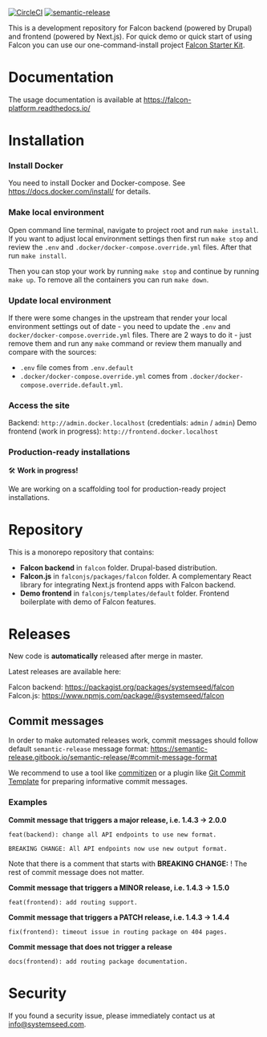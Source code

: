 [![CircleCI](https://circleci.com/gh/systemseed/falcon/tree/master.svg?style=svg)](https://circleci.com/gh/systemseed/falcon/tree/master)
[![semantic-release](https://img.shields.io/badge/%20%20%F0%9F%93%A6%F0%9F%9A%80-semantic--release-e10079.svg)](https://github.com/semantic-release/semantic-release)

This is a development repository for Falcon backend (powered by Drupal) and frontend (powered by Next.js).
For quick demo or quick start of using Falcon you can use our one-command-install project [Falcon Starter Kit](https://github.com/systemseed/falcon-starter-kit).

# Documentation

The usage documentation is available at https://falcon-platform.readthedocs.io/

# Installation

### Install Docker
You need to install Docker and Docker-compose.
See https://docs.docker.com/install/ for details.

### Make local environment
Open command line terminal, navigate to project root and run `make install`.
If you want to adjust local environment settings then first run `make stop`
and review the `.env` and `.docker/docker-compose.override.yml` files.
After that run `make install`.

Then you can stop your work by running `make stop` and continue by running
`make up`. To remove all the containers you can run `make down`.

### Update local environment
If there were some changes in the upstream that render your local environment
settings out of date - you need to update the `.env` and
`docker/docker-compose.override.yml` files. There are 2 ways to do it - just
remove them and run any `make` command or review them manually and compare with
the sources:
* `.env` file comes from `.env.default`
* `.docker/docker-compose.override.yml` comes from `.docker/docker-compose.override.default.yml`.

### Access the site
Backend: `http://admin.docker.localhost` (credentials: `admin` / `admin`)
Demo frontend (work in progress): `http://frontend.docker.localhost`

### Production-ready installations

 🛠 **Work in progress!**

We are working on a scaffolding tool for production-ready project installations.

# Repository

This is a monorepo repository that contains:

- **Falcon backend** in `falcon` folder. Drupal-based distribution.
- **Falcon.js** in `falconjs/packages/falcon` folder. A complementary React
library for integrating Next.js frontend apps with Falcon backend.
- **Demo frontend** in `falconjs/templates/default` folder. Frontend boilerplate with
demo of Falcon features.

# Releases

New code is **automatically** released after merge in master.  

Latest releases are available here:

Falcon backend: https://packagist.org/packages/systemseed/falcon
Falcon.js: https://www.npmjs.com/package/@systemseed/falcon


## Commit messages

In order to make automated releases work, commit
messages should follow default `semantic-release` message format: https://semantic-release.gitbook.io/semantic-release/#commit-message-format

We recommend to use a tool like [commitizen](https://github.com/commitizen/cz-cli) or a plugin like [Git Commit Template](https://plugins.jetbrains.com/plugin/9861-git-commit-template) for preparing informative commit messages.

### Examples

**Commit message that triggers a major release, i.e. 1.4.3 → 2.0.0**

```
feat(backend): change all API endpoints to use new format.

BREAKING CHANGE: All API endpoints now use new output format.
```
Note that there is a comment that starts with **BREAKING CHANGE:** ! The rest of commit message does not matter.


**Commit message that triggers a MINOR release, i.e. 1.4.3 → 1.5.0**

```
feat(frontend): add routing support.
```

**Commit message that triggers a PATCH release, i.e. 1.4.3 → 1.4.4**

```
fix(frontend): timeout issue in routing package on 404 pages.
```

**Commit message that does not trigger a release**

```
docs(frontend): add routing package documentation.
```

# Security

If you found a security issue, please immediately contact us at <a href="mailto:info@systemseed.com">info@systemseed.com</a>.

